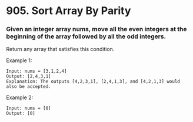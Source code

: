 # 905. Sort Array By Parity
### Given an integer array nums, move all the even integers at the beginning of the array followed by all the odd integers.

Return any array that satisfies this condition.



Example 1:
```
Input: nums = [3,1,2,4]
Output: [2,4,3,1]
Explanation: The outputs [4,2,3,1], [2,4,1,3], and [4,2,1,3] would also be accepted.
```
Example 2:
```
Input: nums = [0]
Output: [0]
 ```